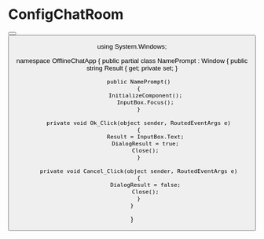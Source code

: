 # ConfigChatRoom


<Window x:Class="OfflineChatApp.NamePrompt"
        xmlns="http://schemas.microsoft.com/winfx/2006/xaml/presentation"
        xmlns:x="http://schemas.microsoft.com/winfx/2006/xaml"
        Title="Name New Chat" Height="150" Width="300"
        WindowStartupLocation="CenterOwner"
        ResizeMode="NoResize"
        WindowStyle="ToolWindow">
    <StackPanel Margin="10">
        <TextBlock Text="Enter chat room name:" Margin="0,0,0,10"/>
        <TextBox x:Name="InputBox" Margin="0,0,0,10"/>
        <StackPanel Orientation="Horizontal" HorizontalAlignment="Right">
            <Button Content="OK" Width="60" Margin="5" Click="Ok_Click"/>
            <Button Content="Cancel" Width="60" Margin="5" Click="Cancel_Click"/>
        </StackPanel>
    </StackPanel>
</Window>





using System.Windows;

namespace OfflineChatApp
{
    public partial class NamePrompt : Window
    {
        public string Result { get; private set; }

        public NamePrompt()
        {
            InitializeComponent();
            InputBox.Focus();
        }

        private void Ok_Click(object sender, RoutedEventArgs e)
        {
            Result = InputBox.Text;
            DialogResult = true;
            Close();
        }

        private void Cancel_Click(object sender, RoutedEventArgs e)
        {
            DialogResult = false;
            Close();
        }
    }
}




